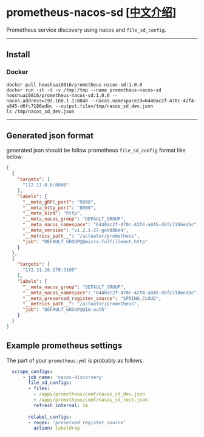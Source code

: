 # prometheus-nacos-sd [[中文介绍](README_cn.md)]

Prometheus service discovery using nacos and `file_sd_config`.

----
## Install

### Docker

```
docker pull houshuai0816/prometheus-nacos-sd:1.0.0
docker run -it -d -v /tmp:/tmp --name prometheus-nacos-sd houshuai0816/prometheus-nacos-sd:1.0.0 --nacos.address=192.168.1.1:8848 --nacos.namespaceId=6440ac2f-470c-42f4-a845-d6fc7186edbc --output.file=/tmp/nacos_sd_dev.json
ls /tmp/nacos_sd_dev.json
```

---- 
## Generated json format

generated json should be follow prometheus `file_sd_config` format like below:

```json
[
  {
    "targets": [
      "172.17.0.6:8000"
    ],
    "labels": {
      "__meta_gRPC_port": "9000",
      "__meta_http_port": "8000",
      "__meta_kind": "http",
      "__meta_nacos_group": "DEFAULT_GROUP",
      "__meta_nacos_namespace": "6440ac2f-470c-42f4-a845-d6fc7186edbc",
      "__meta_version": "v1.2.1-27-ge9d8be4",
      "__metrics_path__": "/actuator/prometheus",
      "job": "DEFAULT_GROUP@@micro-fulfillment.http"
    }
  },
  {
    "targets": [
      "172.31.16.170:3100"
    ],
    "labels": {
      "__meta_nacos_group": "DEFAULT_GROUP",
      "__meta_nacos_namespace": "6440ac2f-470c-42f4-a845-d6fc7186edbc",
      "__meta_preserved_register_source": "SPRING_CLOUD",
      "__metrics_path__": "/actuator/prometheus",
      "job": "DEFAULT_GROUP@@im-auth"
    }
  }
]
```

## Example prometheus settings

The part of your `prometheus.yml` is probably as follows.

```yaml
  scrape_configs:
      - job_name: 'nacos-discorvery'
        file_sd_configs:
        - files:
          - /apps/prometheus/conf/nacos_sd_dev.json
          - /apps/prometheus/conf/nacos_sd_test.json
          refresh_interval: 1m
    
        relabel_configs:
        - regex: 'preserved_register_source'
          action: labeldrop
```
